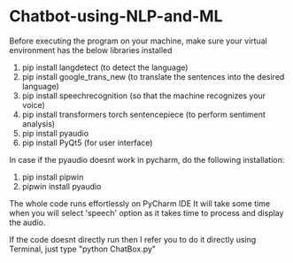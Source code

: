 # Chatbot-using-NLP-and-ML

Before executing the program on your machine, make sure your virtual environment has the below libraries installed 
1. pip install langdetect (to detect the language)
2. pip install google_trans_new (to translate the sentences into the desired language)
3. pip install speechrecognition (so that the machine recognizes your voice)
4. pip install transformers torch sentencepiece (to perform sentiment analysis)
5. pip install pyaudio 
6. pip install PyQt5 (for user interface)

In case if the pyaudio doesnt work in pycharm, do the following installation:
1. pip install pipwin
2. pipwin install pyaudio

The whole code runs effortlessly on PyCharm IDE 
It will take some time when you will select 'speech' option as it takes time to process and display the audio. 

If the code doesnt directly run then I refer you to do it directly using Terminal, just type "python ChatBox.py" 
